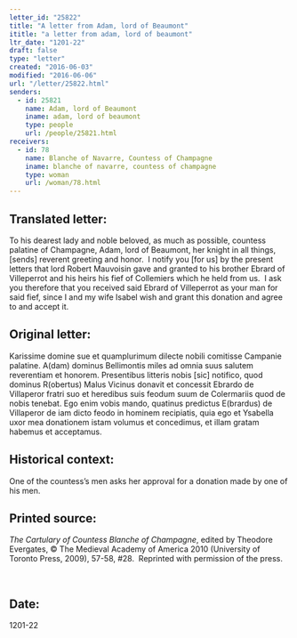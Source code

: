 ```yaml
---
letter_id: "25822"
title: "A letter from Adam, lord of Beaumont"
ititle: "a letter from adam, lord of beaumont"
ltr_date: "1201-22"
draft: false
type: "letter"
created: "2016-06-03"
modified: "2016-06-06"
url: "/letter/25822.html"
senders:
  - id: 25821
    name: Adam, lord of Beaumont
    iname: adam, lord of beaumont
    type: people
    url: /people/25821.html
receivers:
  - id: 78
    name: Blanche of Navarre, Countess of Champagne
    iname: blanche of navarre, countess of champagne
    type: woman
    url: /woman/78.html
---
```

<h2> Translated letter:</h2><p>To his dearest lady and noble beloved, as much as possible, countess palatine of Champagne, Adam, lord of Beaumont, her knight in all things, [sends] reverent greeting and honor.&nbsp; I notify you [for us] by the present letters that lord Robert Mauvoisin gave and granted to his brother Ebrard of Villeperrot and his heirs his fief of Collemiers which he held from us.&nbsp; I ask you therefore that you received said Ebrard of Villeperrot as your man for said fief, since I and my wife Isabel wish and grant this donation and agree to and accept it.</p><h2 class="mt-4"> Original letter:</h2><p>Karissime domine sue et quamplurimum dilecte nobili comitisse Campanie palatine. A(dam) dominus Bellimontis miles ad omnia suus salutem reverentiam et honorem. Presentibus litteris nobis [sic] notifico, quod dominus R(obertus) Malus Vicinus donavit et concessit Ebrardo de Villaperor fratri suo et heredibus suis feodum suum de Colermariis quod de nobis tenebat. Ego enim vobis mando, quatinus predictus E(brardus) de Villaperor de iam dicto feodo in hominem recipiatis, quia ego et Ysabella uxor mea donationem istam volumus et concedimus, et illam gratam habemus et acceptamus.</p><h2 class="mt-4"> Historical context:</h2><p>One of the countess’s men asks her approval for a donation made by one of his men.</p><h2 class="mt-4"> Printed source:</h2><p><i>The Cartulary of Countess Blanche of Champagne</i>, edited by Theodore Evergates, © The Medieval Academy of America 2010 (University of Toronto Press, 2009), 57-58, #28.&nbsp; Reprinted with permission of the press.</p><p>&nbsp;</p><h2 class="mt-4"> Date:</h2>1201-22
